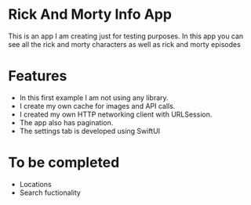# Rick And Morty Info App

This is an app I am creating just for testing purposes.
In this app you can see all the rick and morty characters as well as rick and morty episodes

# Features
- In this first example I am not using any library.
- I create my own cache for images and API calls.
- I created my own HTTP networking client with URLSession.
- The app also has pagination.
- The settings tab is developed using SwiftUI

# To be completed
- Locations 
- Search fuctionality

